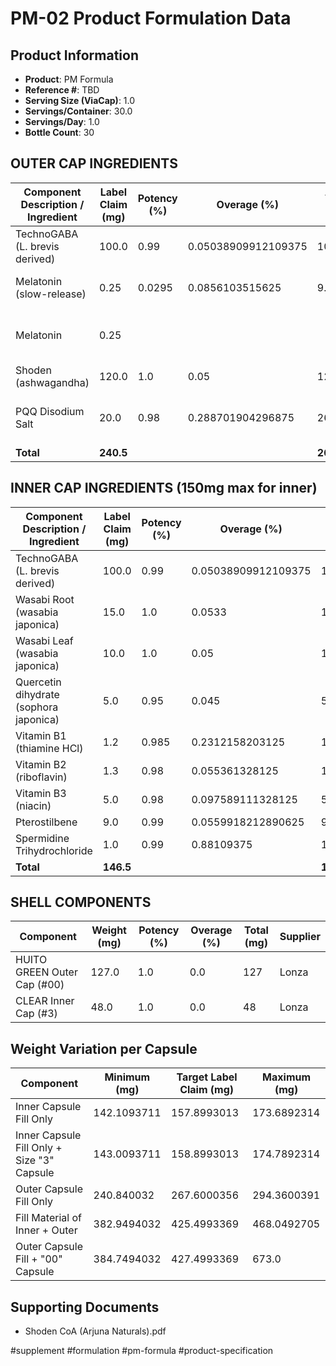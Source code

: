 # PM-02 Product Formulation Data

## Product Information
- **Product**: PM Formula
- **Reference #**: TBD
- **Serving Size (ViaCap)**: 1.0
- **Servings/Container**: 30.0
- **Servings/Day**: 1.0
- **Bottle Count**: 30

## OUTER CAP INGREDIENTS

| Component Description / Ingredient | Label Claim (mg) | Potency (%) | Overage (%) | Total Input (mg) | Supplier |
|-----------------------------------|------------------|-------------|-------------|------------------|----------|
| TechnoGABA (L. brevis derived) | 100.0 | 0.99 | 0.05038909912109375 | 106.099909 | Cellmark |
| Melatonin (slow-release) | 0.25 | 0.0295 | 0.0856103515625 | 9.200087725 | Maypro MicroActive Melatonin |
| Melatonin | 0.25 | | | | Open to USPL approved supplier |
| Shoden (ashwagandha) | 120.0 | 1.0 | 0.05 | 126 | Arjuna Naturals |
| PQQ Disodium Salt | 20.0 | 0.98 | 0.288701904296875 | 26.30003886 | NutriAvenue (alt: PureQQ, BioPQQ) |
| **Total** | **240.5** | | | **267.6000356** | |

## INNER CAP INGREDIENTS (150mg max for inner)

| Component Description / Ingredient | Label Claim (mg) | Potency (%) | Overage (%) | Total Input (mg) | Supplier |
|-----------------------------------|------------------|-------------|-------------|------------------|----------|
| TechnoGABA (L. brevis derived) | 100.0 | 0.99 | 0.05038909912109375 | 106.099909 | Cellmark |
| Wasabi Root (wasabia japonica) | 15.0 | 1.0 | 0.0533 | 15.7995 | Compound Solutions |
| Wasabi Leaf (wasabia japonica) | 10.0 | 1.0 | 0.05 | 10.5 | Cellmark |
| Quercetin dihydrate (sophora japonica) | 5.0 | 0.95 | 0.045 | 5.5 | Cellmark |
| Vitamin B1 (thiamine HCl) | 1.2 | 0.985 | 0.2312158203125 | 1.49995836 | Cellmark |
| Vitamin B2 (riboflavin) | 1.3 | 0.98 | 0.055361328125 | 1.399969109 | Cellmark |
| Vitamin B3 (niacin) | 5.0 | 0.98 | 0.097589111328125 | 5.599944446 | Cellmark |
| Pterostilbene | 9.0 | 0.99 | 0.0559918212890625 | 9.599925648 | Cellmark |
| Spermidine Trihydrochloride | 1.0 | 0.99 | 0.88109375 | 1.900094697 | Cellmark |
| **Total** | **146.5** | | | **157.8993013** | |

## SHELL COMPONENTS

| Component | Weight (mg) | Potency (%) | Overage (%) | Total (mg) | Supplier |
|-----------|-------------|-------------|-------------|------------|----------|
| HUITO GREEN Outer Cap (#00) | 127.0 | 1.0 | 0.0 | 127 | Lonza |
| CLEAR Inner Cap (#3) | 48.0 | 1.0 | 0.0 | 48 | Lonza |

## Weight Variation per Capsule

| Component | Minimum (mg) | Target Label Claim (mg) | Maximum (mg) |
|-----------|--------------|-------------------------|--------------|
| Inner Capsule Fill Only | 142.1093711 | 157.8993013 | 173.6892314 |
| Inner Capsule Fill Only + Size "3" Capsule | 143.0093711 | 158.8993013 | 174.7892314 |
| Outer Capsule Fill Only | 240.840032 | 267.6000356 | 294.3600391 |
| Fill Material of Inner + Outer | 382.9494032 | 425.4993369 | 468.0492705 |
| Outer Capsule Fill + "00" Capsule | 384.7494032 | 427.4993369 | 673.0 |

## Supporting Documents
- Shoden CoA (Arjuna Naturals).pdf

#supplement #formulation #pm-formula #product-specification